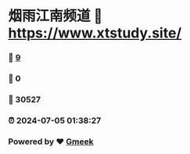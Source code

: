# 烟雨江南频道 :link: https://www.xtstudy.site/ 
### :page_facing_up: [9](https://www.xtstudy.site//tag.html) 
### :speech_balloon: 0 
### :hibiscus: 30527 
### :alarm_clock: 2024-07-05 01:38:27 
### Powered by :heart: [Gmeek](https://github.com/Meekdai/Gmeek)
